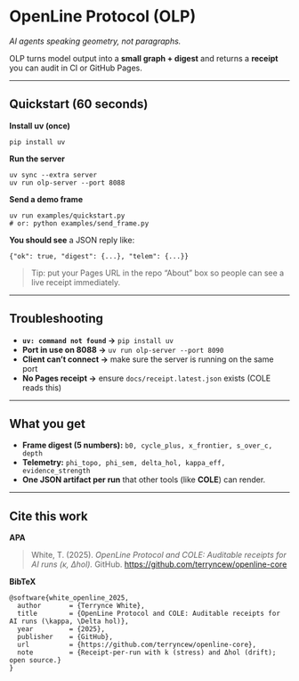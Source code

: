 # OpenLine Protocol (OLP)

_AI agents speaking geometry, not paragraphs._

OLP turns model output into a **small graph + digest** and returns a **receipt** you can audit in CI or GitHub Pages.

---

## Quickstart (60 seconds)

**Install uv (once)**
```
pip install uv
```

**Run the server**
```
uv sync --extra server
uv run olp-server --port 8088
```

**Send a demo frame**
```
uv run examples/quickstart.py
# or: python examples/send_frame.py
```

**You should see** a JSON reply like:
```
{"ok": true, "digest": {...}, "telem": {...}}
```

> Tip: put your Pages URL in the repo “About” box so people can see a live receipt immediately.

---

## Troubleshooting

- **`uv: command not found` →** `pip install uv`
- **Port in use on 8088 →** `uv run olp-server --port 8090`
- **Client can’t connect →** make sure the server is running on the same port
- **No Pages receipt →** ensure `docs/receipt.latest.json` exists (COLE reads this)

---

## What you get

- **Frame digest (5 numbers):** `b0, cycle_plus, x_frontier, s_over_c, depth`
- **Telemetry:** `phi_topo, phi_sem, delta_hol, kappa_eff, evidence_strength`
- **One JSON artifact per run** that other tools (like **COLE**) can render.

---

## Cite this work

**APA**
> White, T. (2025). *OpenLine Protocol and COLE: Auditable receipts for AI runs (κ, Δhol).* GitHub. https://github.com/terryncew/openline-core

**BibTeX**
```
@software{white_openline_2025,
  author       = {Terrynce White},
  title        = {OpenLine Protocol and COLE: Auditable receipts for AI runs (\kappa, \Delta hol)},
  year         = {2025},
  publisher    = {GitHub},
  url          = {https://github.com/terryncew/openline-core},
  note         = {Receipt-per-run with k (stress) and Δhol (drift); open source.}
}
```
